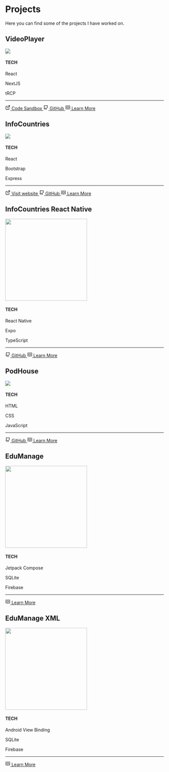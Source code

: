 # Projects

<style>
@import './css/projects.css';
</style>

Here you can find some of the projects I have worked on.

<div >
  <h2 class="project-card-title">VideoPlayer</h2>
  <img class="project-card-img" src="/assets/vp-4.png" />

  <div class="tech-section">
    <h4 class="tech-title">
      TECH
    </h4>
    <div class="tech-technology-container">
      <p class="tech-technology">
        React
      </p>
      <p class="tech-technology">
        NextJS
      </p>
      <p class="tech-technology">
        tRCP
      </p>
    </div>
    <hr />
    <div class="tech-button-container">
    <a class="tech-button" href="https://codesandbox.io/p/github/JuanValeraDev/video-player-nextjs/main?import=true"
target="_blank">
        <svg xmlns="http://www.w3.org/2000/svg" width="16" height="16" viewBox="0 0 24 24" fill="none" stroke="currentColor" stroke-width="2" stroke-linecap="round" stroke-linejoin="round" class="lucide lucide-external-link mr-2 h-4 w-4" data-id="21"><path d="M15 3h6v6"></path><path d="M10 14 21 3"></path><path d="M18 13v6a2 2 0 0 1-2 2H5a2 2 0 0 1-2-2V8a2 2 0 0 1 2-2h6"></path></svg>
        Code Sandbox
      </a>
      <a class="tech-button" href="https://github.com/JuanValeraDev/video-player-nextjs"
target="_blank">
        <svg xmlns="http://www.w3.org/2000/svg" width="16" height="16" viewBox="0 0 24 24" fill="none" stroke="currentColor" stroke-width="2" stroke-linecap="round" stroke-linejoin="round" class="lucide lucide-github mr-2 h-4 w-4" data-id="8"><path d="M15 22v-4a4.8 4.8 0 0 0-1-3.5c3 0 6-2 6-5.5.08-1.25-.27-2.48-1-3.5.28-1.15.28-2.35 0-3.5 0 0-1 0-3 1.5-2.64-.5-5.36-.5-8 0C6 2 5 2 5 2c-.3 1.15-.3 2.35 0 3.5A5.403 5.403 0 0 0 4 9c0 3.5 3 5.5 6 5.5-.39.49-.68 1.05-.85 1.65-.17.6-.22 1.23-.15 1.85v4"></path><path d="M9 18c-4.51 2-5-2-7-2"></path></svg>
        GitHub
      </a>
      <a class="tech-button" href="videoPlayer.html">
        <svg width="16" height="16" viewBox="0 0 16 16" xmlns="http://www.w3.org/2000/svg" fill="currentColor"><path fill-rule="evenodd" clip-rule="evenodd" d="M14.5 2H9l-.35.15-.65.64-.65-.64L7 2H1.5l-.5.5v10l.5.5h5.29l.86.85h.7l.86-.85h5.29l.5-.5v-10l-.5-.5zm-7 10.32l-.18-.17L7 12H2V3h4.79l.74.74-.03 8.58zM14 12H9l-.35.15-.14.13V3.7l.7-.7H14v9zM6 5H3v1h3V5zm0 4H3v1h3V9zM3 7h3v1H3V7zm10-2h-3v1h3V5zm-3 2h3v1h-3V7zm0 2h3v1h-3V9z"/></svg>
        Learn More
      </a>
    </div>
  </div>
</div>

<div class="project-card">
  <h2 class="project-card-title">InfoCountries</h2>

  <img class="project-card-img" src="/assets/Infocountries_home.png" />

  <div class="tech-section">
    <h4 class="tech-title">
      TECH
    </h4>
    <div class="tech-technology-container">
      <p class="tech-technology">
        React
      </p>
      <p class="tech-technology">
        Bootstrap
      </p>
      <p class="tech-technology">
        Express
      </p>
    </div>
    <hr />
    <div class="tech-button-container">
<a class="tech-button" href="https://infocountrieswebservice.onrender.com"
target="_blank">
        <svg xmlns="http://www.w3.org/2000/svg" width="16" height="16" viewBox="0 0 24 24" fill="none" stroke="currentColor" stroke-width="2" stroke-linecap="round" stroke-linejoin="round" class="lucide lucide-external-link mr-2 h-4 w-4" data-id="21"><path d="M15 3h6v6"></path><path d="M10 14 21 3"></path><path d="M18 13v6a2 2 0 0 1-2 2H5a2 2 0 0 1-2-2V8a2 2 0 0 1 2-2h6"></path></svg>
        Visit website
      </a>
      <a class="tech-button" href="https://github.com/JuanValeraDev/InfoCountries"
target="_blank">
        <svg xmlns="http://www.w3.org/2000/svg" width="16" height="16" viewBox="0 0 24 24" fill="none" stroke="currentColor" stroke-width="2" stroke-linecap="round" stroke-linejoin="round" class="lucide lucide-github mr-2 h-4 w-4" data-id="8"><path d="M15 22v-4a4.8 4.8 0 0 0-1-3.5c3 0 6-2 6-5.5.08-1.25-.27-2.48-1-3.5.28-1.15.28-2.35 0-3.5 0 0-1 0-3 1.5-2.64-.5-5.36-.5-8 0C6 2 5 2 5 2c-.3 1.15-.3 2.35 0 3.5A5.403 5.403 0 0 0 4 9c0 3.5 3 5.5 6 5.5-.39.49-.68 1.05-.85 1.65-.17.6-.22 1.23-.15 1.85v4"></path><path d="M9 18c-4.51 2-5-2-7-2"></path></svg>
        GitHub
      </a>
      <a class="tech-button" href="infoCountries.html">
        <svg width="16" height="16" viewBox="0 0 16 16" xmlns="http://www.w3.org/2000/svg" fill="currentColor"><path fill-rule="evenodd" clip-rule="evenodd" d="M14.5 2H9l-.35.15-.65.64-.65-.64L7 2H1.5l-.5.5v10l.5.5h5.29l.86.85h.7l.86-.85h5.29l.5-.5v-10l-.5-.5zm-7 10.32l-.18-.17L7 12H2V3h4.79l.74.74-.03 8.58zM14 12H9l-.35.15-.14.13V3.7l.7-.7H14v9zM6 5H3v1h3V5zm0 4H3v1h3V9zM3 7h3v1H3V7zm10-2h-3v1h3V5zm-3 2h3v1h-3V7zm0 2h3v1h-3V9z"/></svg>
        Learn More
      </a>
    </div>
  </div>
</div>

<div class="project-card">
  <h2 class="project-card-title">InfoCountries React Native</h2>

  <img class="project-card-img" src="/assets/RN_home.png" width="260"/>

  <div class="tech-section">
    <h4 class="tech-title">
      TECH
    </h4>
    <div class="tech-technology-container">
      <p class="tech-technology">
        React Native 
      </p>
      <p class="tech-technology">
        Expo
      </p>
      <p class="tech-technology">
        TypeScript
      </p>
    </div>
    <hr />
    <div class="tech-button-container">
      <a class="tech-button" href="https://github.com/VictorGlvez/InfoCountriesReactNative" target="_blank">
        <svg xmlns="http://www.w3.org/2000/svg" width="16" height="16" viewBox="0 0 24 24" fill="none" stroke="currentColor" stroke-width="2" stroke-linecap="round" stroke-linejoin="round" class="lucide lucide-github mr-2 h-4 w-4" data-id="8"><path d="M15 22v-4a4.8 4.8 0 0 0-1-3.5c3 0 6-2 6-5.5.08-1.25-.27-2.48-1-3.5.28-1.15.28-2.35 0-3.5 0 0-1 0-3 1.5-2.64-.5-5.36-.5-8 0C6 2 5 2 5 2c-.3 1.15-.3 2.35 0 3.5A5.403 5.403 0 0 0 4 9c0 3.5 3 5.5 6 5.5-.39.49-.68 1.05-.85 1.65-.17.6-.22 1.23-.15 1.85v4"></path><path d="M9 18c-4.51 2-5-2-7-2"></path></svg>
        GitHub
      </a>
      <a class="tech-button" href="infoCountriesReactNative.html">
        <svg width="16" height="16" viewBox="0 0 16 16" xmlns="http://www.w3.org/2000/svg" fill="currentColor"><path fill-rule="evenodd" clip-rule="evenodd" d="M14.5 2H9l-.35.15-.65.64-.65-.64L7 2H1.5l-.5.5v10l.5.5h5.29l.86.85h.7l.86-.85h5.29l.5-.5v-10l-.5-.5zm-7 10.32l-.18-.17L7 12H2V3h4.79l.74.74-.03 8.58zM14 12H9l-.35.15-.14.13V3.7l.7-.7H14v9zM6 5H3v1h3V5zm0 4H3v1h3V9zM3 7h3v1H3V7zm10-2h-3v1h3V5zm-3 2h3v1h-3V7zm0 2h3v1h-3V9z"/></svg>
        Learn More
      </a>
    </div>
  </div>
</div>


<div class="project-card">
  <h2 class="project-card-title">PodHouse</h2>

  <img class="project-card-img" src="/assets/podhouse_4.png" />

  <div class="tech-section">
    <h4 class="tech-title">
      TECH
    </h4>
    <div class="tech-technology-container">
      <p class="tech-technology">
        HTML
      </p>
      <p class="tech-technology">
        CSS
      </p>
      <p class="tech-technology">
        JavaScript
      </p>
    </div>
    <hr />
    <div class="tech-button-container">
      <a class="tech-button" href="https://github.com/JuanValeraDev/Podhouse" target="_blank">
        <svg xmlns="http://www.w3.org/2000/svg" width="16" height="16" viewBox="0 0 24 24" fill="none" stroke="currentColor" stroke-width="2" stroke-linecap="round" stroke-linejoin="round" class="lucide lucide-github mr-2 h-4 w-4" data-id="8"><path d="M15 22v-4a4.8 4.8 0 0 0-1-3.5c3 0 6-2 6-5.5.08-1.25-.27-2.48-1-3.5.28-1.15.28-2.35 0-3.5 0 0-1 0-3 1.5-2.64-.5-5.36-.5-8 0C6 2 5 2 5 2c-.3 1.15-.3 2.35 0 3.5A5.403 5.403 0 0 0 4 9c0 3.5 3 5.5 6 5.5-.39.49-.68 1.05-.85 1.65-.17.6-.22 1.23-.15 1.85v4"></path><path d="M9 18c-4.51 2-5-2-7-2"></path></svg>
        GitHub
      </a>
      <a class="tech-button" href="podHouse.html">
        <svg width="16" height="16" viewBox="0 0 16 16" xmlns="http://www.w3.org/2000/svg" fill="currentColor"><path fill-rule="evenodd" clip-rule="evenodd" d="M14.5 2H9l-.35.15-.65.64-.65-.64L7 2H1.5l-.5.5v10l.5.5h5.29l.86.85h.7l.86-.85h5.29l.5-.5v-10l-.5-.5zm-7 10.32l-.18-.17L7 12H2V3h4.79l.74.74-.03 8.58zM14 12H9l-.35.15-.14.13V3.7l.7-.7H14v9zM6 5H3v1h3V5zm0 4H3v1h3V9zM3 7h3v1H3V7zm10-2h-3v1h3V5zm-3 2h3v1h-3V7zm0 2h3v1h-3V9z"/></svg>
        Learn More
      </a>
    </div>
  </div>
</div>

<div class="project-card">
  <h2 class="project-card-title">EduManage</h2>

  <img class="project-card-img" src="/assets/edu4.png" width="260" />

  <div class="tech-section">
    <h4 class="tech-title">
      TECH
    </h4>
    <div class="tech-technology-container">
      <p class="tech-technology">
        Jetpack Compose
      </p>
      <p class="tech-technology">
        SQLite
      </p>
      <p class="tech-technology">
        Firebase
      </p>
    </div>
    <hr />
    <div class="tech-button-container">
      <a class="tech-button" href="eduManageJetpackCompose.html">
        <svg width="16" height="16" viewBox="0 0 16 16" xmlns="http://www.w3.org/2000/svg" fill="currentColor"><path fill-rule="evenodd" clip-rule="evenodd" d="M14.5 2H9l-.35.15-.65.64-.65-.64L7 2H1.5l-.5.5v10l.5.5h5.29l.86.85h.7l.86-.85h5.29l.5-.5v-10l-.5-.5zm-7 10.32l-.18-.17L7 12H2V3h4.79l.74.74-.03 8.58zM14 12H9l-.35.15-.14.13V3.7l.7-.7H14v9zM6 5H3v1h3V5zm0 4H3v1h3V9zM3 7h3v1H3V7zm10-2h-3v1h3V5zm-3 2h3v1h-3V7zm0 2h3v1h-3V9z"/></svg>
        Learn More
      </a>
    </div>
  </div>
</div>

<div class="project-card">
  <h2 class="project-card-title">EduManage XML</h2>

  <img class="project-card-img" src="/assets/xml2.png" width="260" />

  <div class="tech-section">
    <h4 class="tech-title">
      TECH
    </h4>
    <div class="tech-technology-container">
      <p class="tech-technology">
        Android View Binding
      </p>
      <p class="tech-technology">
        SQLite
      </p>
      <p class="tech-technology">
        Firebase
      </p>
    </div>
    <hr />
    <div class="tech-button-container">
      <a class="tech-button" href="eduManageXML.html">
        <svg width="16" height="16" viewBox="0 0 16 16" xmlns="http://www.w3.org/2000/svg" fill="currentColor"><path fill-rule="evenodd" clip-rule="evenodd" d="M14.5 2H9l-.35.15-.65.64-.65-.64L7 2H1.5l-.5.5v10l.5.5h5.29l.86.85h.7l.86-.85h5.29l.5-.5v-10l-.5-.5zm-7 10.32l-.18-.17L7 12H2V3h4.79l.74.74-.03 8.58zM14 12H9l-.35.15-.14.13V3.7l.7-.7H14v9zM6 5H3v1h3V5zm0 4H3v1h3V9zM3 7h3v1H3V7zm10-2h-3v1h3V5zm-3 2h3v1h-3V7zm0 2h3v1h-3V9z"/></svg>
        Learn More
      </a>
    </div>
  </div>
</div>
